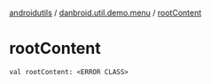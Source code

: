 [androidutils](../index.md) / [danbroid.util.demo.menu](index.md) / [rootContent](./root-content.md)

# rootContent

`val rootContent: <ERROR CLASS>`